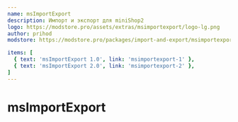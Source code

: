 ```yaml
---
name: msImportExport
description: Импорт и экспорт для miniShop2
logo: https://modstore.pro/assets/extras/msimportexport/logo-lg.png
author: prihod
modstore: https://modstore.pro/packages/import-and-export/msimportexport

items: [
  { text: 'msImportExport 1.0', link: 'msimportexport-1' },
  { text: 'msImportExport 2.0', link: 'msimportexport-2' },
]
---
```

# msImportExport
